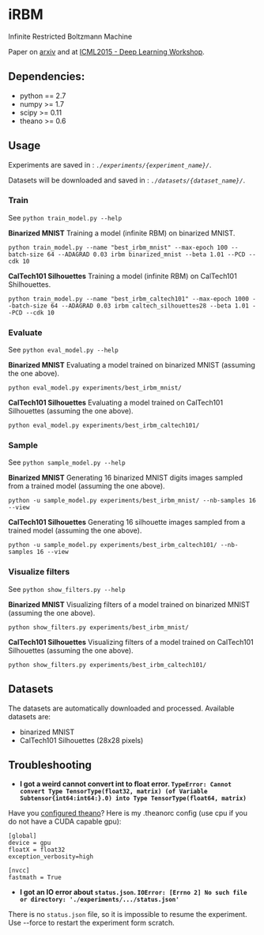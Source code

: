 # iRBM
Infinite Restricted Boltzmann Machine

Paper on [arxiv](http://arxiv.org/abs/1502.02476) and at [ICML2015 - Deep Learning Workshop](https://sites.google.com/site/deeplearning2015/accepted-papers).

## Dependencies:
- python == 2.7
- numpy >= 1.7
- scipy >= 0.11
- theano >= 0.6

## Usage
Experiments are saved in : *`./experiments/{experiment_name}/`*.

Datasets will be downloaded and saved in : *`./datasets/{dataset_name}/`*.


### Train
See `python train_model.py --help`

**Binarized MNIST**
Training a model (infinite RBM) on binarized MNIST.
```
python train_model.py --name "best_irbm_mnist" --max-epoch 100 --batch-size 64 --ADAGRAD 0.03 irbm binarized_mnist --beta 1.01 --PCD --cdk 10
```

**CalTech101 Silhouettes**
Training a model (infinite RBM) on CalTech101 Shilhouettes.
```
python train_model.py --name "best_irbm_caltech101" --max-epoch 1000 --batch-size 64 --ADAGRAD 0.03 irbm caltech_silhouettes28 --beta 1.01 --PCD --cdk 10
```


### Evaluate
See `python eval_model.py --help`

**Binarized MNIST**
Evaluating a model trained on binarized MNIST (assuming the one above).
```
python eval_model.py experiments/best_irbm_mnist/
```

**CalTech101 Silhouettes**
Evaluating a model trained on CalTech101 Silhouettes (assuming the one above).
```
python eval_model.py experiments/best_irbm_caltech101/
```


### Sample
See `python sample_model.py --help`

**Binarized MNIST**
Generating 16 binarized MNIST digits images sampled from a trained model (assuming the one above).
```
python -u sample_model.py experiments/best_irbm_mnist/ --nb-samples 16 --view
```

**CalTech101 Silhouettes**
Generating 16 silhouette images sampled from a trained model (assuming the one above).
```
python -u sample_model.py experiments/best_irbm_caltech101/ --nb-samples 16 --view
```


### Visualize filters
See `python show_filters.py --help`

**Binarized MNIST**
Visualizing filters of a model trained on binarized MNIST (assuming the one above).
```
python show_filters.py experiments/best_irbm_mnist/
```

**CalTech101 Silhouettes**
Visualizing filters of a model trained on CalTech101 Silhouettes (assuming the one above).
```
python show_filters.py experiments/best_irbm_caltech101/
```


## Datasets
The datasets are automatically downloaded and processed. Available datasets are:
- binarized MNIST
- CalTech101 Silhouettes (28x28 pixels)


## Troubleshooting
- **I got a weird cannot convert int to float error. ``TypeError: Cannot convert Type TensorType(float32, matrix) (of Variable Subtensor{int64:int64:}.0) into Type TensorType(float64, matrix)``**

Have you [configured theano](http://deeplearning.net/software/theano/library/config.html#envvar-THEANORC)?
Here is my .theanorc config (use cpu if you do not have a CUDA capable gpu):
```
[global]
device = gpu
floatX = float32
exception_verbosity=high

[nvcc]
fastmath = True
```


- **I got an IO error about `status.json`. ``IOError: [Errno 2] No such file or directory: './experiments/.../status.json'``**

There is no `status.json` file, so it is impossible to resume the experiment. Use --force to restart the experiment form scratch.
